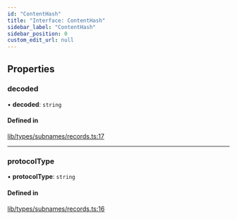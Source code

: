 ```yaml
---
id: "ContentHash"
title: "Interface: ContentHash"
sidebar_label: "ContentHash"
sidebar_position: 0
custom_edit_url: null
---
```


## Properties

### decoded

• **decoded**: `string`

#### Defined in

[lib/types/subnames/records.ts:17](https://github.com/JustaName-id/JustaName-sdk/blob/1dd4ff6/packages/@justaname.id/sdk/src/lib/types/subnames/records.ts#L17)

___

### protocolType

• **protocolType**: `string`

#### Defined in

[lib/types/subnames/records.ts:16](https://github.com/JustaName-id/JustaName-sdk/blob/1dd4ff6/packages/@justaname.id/sdk/src/lib/types/subnames/records.ts#L16)
